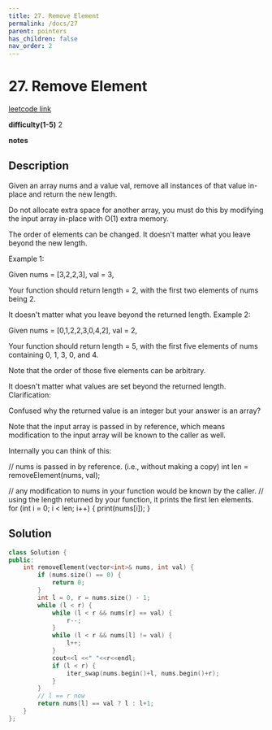 ```yaml
---
title: 27. Remove Element
permalink: /docs/27
parent: pointers
has_children: false
nav_order: 2
---
```

# 27. Remove Element
[leetcode link](https://leetcode.com/problems/remove-element/)

**difficulty(1-5)** 
2

**notes**   


## Description
Given an array nums and a value val, remove all instances of that value in-place and return the new length.

Do not allocate extra space for another array, you must do this by modifying the input array in-place with O(1) extra memory.

The order of elements can be changed. It doesn't matter what you leave beyond the new length.

Example 1:

Given nums = [3,2,2,3], val = 3,

Your function should return length = 2, with the first two elements of nums being 2.

It doesn't matter what you leave beyond the returned length.
Example 2:

Given nums = [0,1,2,2,3,0,4,2], val = 2,

Your function should return length = 5, with the first five elements of nums containing 0, 1, 3, 0, and 4.

Note that the order of those five elements can be arbitrary.

It doesn't matter what values are set beyond the returned length.
Clarification:

Confused why the returned value is an integer but your answer is an array?

Note that the input array is passed in by reference, which means modification to the input array will be known to the caller as well.

Internally you can think of this:

// nums is passed in by reference. (i.e., without making a copy)
int len = removeElement(nums, val);

// any modification to nums in your function would be known by the caller.
// using the length returned by your function, it prints the first len elements.
for (int i = 0; i < len; i++) {
    print(nums[i]);
}

## Solution
```c++
class Solution {
public:
    int removeElement(vector<int>& nums, int val) {
        if (nums.size() == 0) {
            return 0;
        }
        int l = 0, r = nums.size() - 1;
        while (l < r) {
            while (l < r && nums[r] == val) {
                r--;
            }
            while (l < r && nums[l] != val) {
                l++;
            }
            cout<<l <<" "<<r<<endl;
            if (l < r) {
                iter_swap(nums.begin()+l, nums.begin()+r);
            }
        }
        // l == r now
        return nums[l] == val ? l : l+1;
    }
};
```

<!-- 
Default label
{: .label }

Blue label
{: .label .label-blue }

Stable
{: .label .label-green }

New release
{: .label .label-purple }

Coming soon
{: .label .label-yellow }

Deprecated
{: .label .label-red } -->
